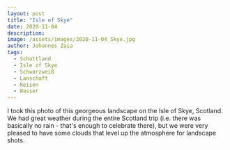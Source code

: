 ```yaml
---
layout: post
title: "Isle of Skye"
date: 2020-11-04
description: 
image: /assets/images/2020-11-04_Skye.jpg
author: Johannes Zaia
tags: 
  - Schottland
  - Isle of Skye
  - Schwarzweiß
  - Lanschaft
  - Reisen
  - Wasser
---
```

I took this photo of this georgeous landscape on the Isle of Skye, Scotland. We had great weather during the entire Scotland trip (i.e. there was basically no rain - that's enough to celebrate there), but we were very pleased to have some clouds that level up the atmosphere for landscape shots. 
